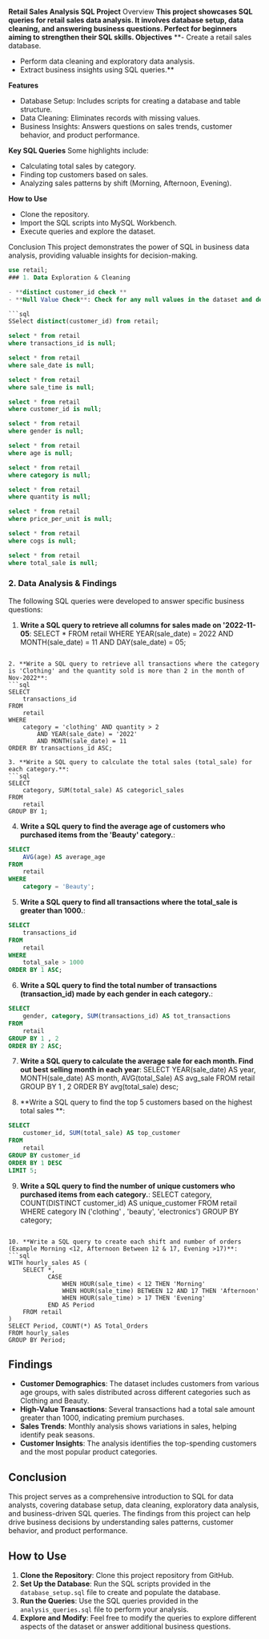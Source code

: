 **Retail Sales Analysis SQL Project**
Overview
**This project showcases SQL queries for retail sales data analysis. It involves database setup, data cleaning, and answering business questions. Perfect for beginners aiming to strengthen their SQL skills.
Objectives**
**- Create a retail sales database.
- Perform data cleaning and exploratory data analysis.
- Extract business insights using SQL queries.**

**Features**
- Database Setup: Includes scripts for creating a database and table structure.
- Data Cleaning: Eliminates records with missing values.
- Business Insights: Answers questions on sales trends, customer behavior, and product performance.

**Key SQL Queries**
Some highlights include:
- Calculating total sales by category.
- Finding top customers based on sales.
- Analyzing sales patterns by shift (Morning, Afternoon, Evening).

**How to Use**
- Clone the repository.
- Import the SQL scripts into MySQL Workbench.
- Execute queries and explore the dataset.

Conclusion
This project demonstrates the power of SQL in business data analysis, providing valuable insights for decision-making.

```sql
use retail;
### 1. Data Exploration & Cleaning

- **distinct customer_id check **
- **Null Value Check**: Check for any null values in the dataset and delete records with missing data.

```sql
SSelect distinct(customer_id) from retail;

select * from retail
where transactions_id is null;

select * from retail
where sale_date is null;

select * from retail
where sale_time is null;

select * from retail
where customer_id is null;

select * from retail
where gender is null;

select * from retail
where age is null;

select * from retail
where category is null;

select * from retail
where quantity is null;

select * from retail 
where price_per_unit is null;

select * from retail 
where cogs is null;

select * from retail
where total_sale is null;

```

### 2. Data Analysis & Findings

The following SQL queries were developed to answer specific business questions:

1. **Write a SQL query to retrieve all columns for sales made on '2022-11-05**:
SELECT 
    *
FROM
    retail
WHERE
    YEAR(sale_date) = 2022
        AND MONTH(sale_date) = 11
        AND DAY(sale_date) = 05;

```

2. **Write a SQL query to retrieve all transactions where the category is 'Clothing' and the quantity sold is more than 2 in the month of Nov-2022**:
```sql
SELECT 
    transactions_id
FROM
    retail
WHERE
    category = 'clothing' AND quantity > 2
        AND YEAR(sale_date) = '2022'
        AND MONTH(sale_date) = 11
ORDER BY transactions_id ASC;

3. **Write a SQL query to calculate the total sales (total_sale) for each category.**:
```sql
SELECT 
    category, SUM(total_sale) AS categoricl_sales
FROM
    retail
GROUP BY 1;
```

4. **Write a SQL query to find the average age of customers who purchased items from the 'Beauty' category.**:
```sql
SELECT 
    AVG(age) AS average_age
FROM
    retail
WHERE
    category = 'Beauty';
```

5. **Write a SQL query to find all transactions where the total_sale is greater than 1000.**:
```sql
SELECT 
    transactions_id
FROM
    retail
WHERE
    total_sale > 1000
ORDER BY 1 ASC;
```

6. **Write a SQL query to find the total number of transactions (transaction_id) made by each gender in each category.**:
```sql
SELECT 
    gender, category, SUM(transactions_id) AS tot_transactions
FROM
    retail
GROUP BY 1 , 2
ORDER BY 2 ASC;
```

7. **Write a SQL query to calculate the average sale for each month. Find out best selling month in each year**:
SELECT 
    YEAR(sale_date) AS year,
    MONTH(sale_date) AS month,
    AVG(total_Sale) AS avg_sale
FROM
    retail
GROUP BY 1 , 2
ORDER BY avg(total_sale) desc;

8. **Write a SQL query to find the top 5 customers based on the highest total sales **:
```sql
SELECT 
    customer_id, SUM(total_sale) AS top_customer
FROM
    retail
GROUP BY customer_id
ORDER BY 1 DESC
LIMIT 5;
```

9. **Write a SQL query to find the number of unique customers who purchased items from each category.**:
SELECT 
    category, COUNT(DISTINCT customer_id) AS unique_customer
FROM
    retail
WHERE
    category IN ('clothing' , 'beauty', 'electronics')
GROUP BY category;
```

10. **Write a SQL query to create each shift and number of orders (Example Morning <12, Afternoon Between 12 & 17, Evening >17)**:
```sql
WITH hourly_sales AS (
    SELECT *,
           CASE
               WHEN HOUR(sale_time) < 12 THEN 'Morning'
               WHEN HOUR(sale_time) BETWEEN 12 AND 17 THEN 'Afternoon'
               WHEN HOUR(sale_time) > 17 THEN 'Evening'
           END AS Period
    FROM retail
)
SELECT Period, COUNT(*) AS Total_Orders
FROM hourly_sales
GROUP BY Period;
```

## Findings

- **Customer Demographics**: The dataset includes customers from various age groups, with sales distributed across different categories such as Clothing and Beauty.
- **High-Value Transactions**: Several transactions had a total sale amount greater than 1000, indicating premium purchases.
- **Sales Trends**: Monthly analysis shows variations in sales, helping identify peak seasons.
- **Customer Insights**: The analysis identifies the top-spending customers and the most popular product categories.

## Conclusion

This project serves as a comprehensive introduction to SQL for data analysts, covering database setup, data cleaning, exploratory data analysis, and business-driven SQL queries. The findings from this project can help drive business decisions by understanding sales patterns, customer behavior, and product performance.

## How to Use

1. **Clone the Repository**: Clone this project repository from GitHub.
2. **Set Up the Database**: Run the SQL scripts provided in the `database_setup.sql` file to create and populate the database.
3. **Run the Queries**: Use the SQL queries provided in the `analysis_queries.sql` file to perform your analysis.
4. **Explore and Modify**: Feel free to modify the queries to explore different aspects of the dataset or answer additional business questions.




